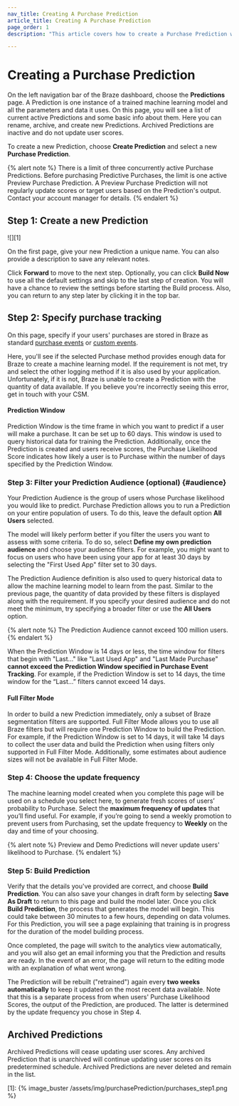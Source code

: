 ```yaml
---
nav_title: Creating A Purchase Prediction
article_title: Creating A Purchase Prediction
page_order: 1
description: "This article covers how to create a Purchase Prediction within the Braze dashboard."

---
```


# Creating a Purchase Prediction

On the left navigation bar of the Braze dashboard, choose the **Predictions** page. A Prediction is one instance of a trained machine learning model and all the parameters and data it uses. On this page, you will see a list of current active Predictions and some basic info about them. Here you can rename, archive, and create new Predictions. Archived Predictions are inactive and do not update user scores. 

To create a new Prediction, choose **Create Prediction** and select a new **Purchase Prediction**.

{% alert note %}
There is a limit of three concurrently active Purchase Predictions. Before purchasing Predictive Purchases, the limit is one active Preview Purchase Prediction. A Preview Purchase Prediction will not regularly update scores or target users based on the Prediction's output. Contact your account manager for details.
{% endalert %}

## Step 1: Create a new Prediction

![][1]

On the first page, give your new Prediction a unique name. You can also provide a description to save any relevant notes.

Click **Forward** to move to the next step. Optionally, you can click **Build Now** to use all the default settings and skip to the last step of creation. You will have a chance to review the settings before starting the Build process. Also, you can return to any step later by clicking it in the top bar. 

## Step 2: Specify purchase tracking

On this page, specify if your users' purchases are stored in Braze as standard [purchase events]({{site.baseurl}}/user_guide/data_and_analytics/custom_data/purchase_events/) or [custom events]({{site.baseurl}}/user_guide/data_and_analytics/custom_data/custom_events/).

Here, you'll see if the selected Purchase method provides enough data for Braze to create a machine learning model. If the requirement is not met, try and select the other logging method if it is also used by your application. Unfortunately, if it is not, Braze is unable to create a Prediction with the quantity of data available. If you believe you're incorrectly seeing this error, get in touch with your CSM.

#### Prediction Window

Prediction Window is the time frame in which you want to predict if a user will make a purchase. It can be set up to 60 days. This window is used to query historical data for training the Prediction. Additionally, once the Prediction is created and users receive scores, the Purchase Likelihood Score indicates how likely a user is to Purchase within the number of days specified by the Prediction Window.

### Step 3: Filter your Prediction Audience (optional) {#audience}

Your Prediction Audience is the group of users whose Purchase likelihood you would like to predict. Purchase Prediction allows you to run a Prediction on your entire population of users. To do this, leave the default option **All Users** selected.

The model will likely perform better if you filter the users you want to assess with some criteria. To do so, select **Define my own prediction audience** and choose your audience filters. For example, you might want to focus on users who have been using your app for at least 30 days by selecting the "First Used App" filter set to 30 days. 

The Prediction Audience definition is also used to query historical data to allow the machine learning model to learn from the past. Similar to the previous page, the quantity of data provided by these filters is displayed along with the requirement. If you specify your desired audience and do not meet the minimum, try specifying a broader filter or use the **All Users** option.

{% alert note %}
The Prediction Audience cannot exceed 100 million users.
{% endalert %}

When the Prediction Window is 14 days or less, the time window for filters that begin with "Last..." like "Last Used App" and "Last Made Purchase" **cannot exceed the Prediction Window specified in Purchase Event Tracking**. For example, if the Prediction Window is set to 14 days, the time window for the “Last...” filters cannot exceed 14 days.

#### Full Filter Mode

In order to build a new Prediction immediately, only a subset of Braze segmentation filters are supported. Full Filter Mode allows you to use all Braze filters but will require one Prediction Window to build the Prediction. For example, if the Prediction Window is set to 14 days, it will take 14 days to collect the user data and build the Prediction when using filters only supported in Full Filter Mode. Additionally, some estimates about audience sizes will not be available in Full Filter Mode.

### Step 4: Choose the update frequency

The machine learning model created when you complete this page will be used on a schedule you select here, to generate fresh scores of users’ probability to Purchase. Select the **maximum frequency of updates** that you’ll find useful. For example, if you’re going to send a weekly promotion to prevent users from Purchasing, set the update frequency to **Weekly** on the day and time of your choosing. 

{% alert note %}
Preview and Demo Predictions will never update users' likelihood to Purchase. 
{% endalert %}

### Step 5: Build Prediction

Verify that the details you've provided are correct, and choose **Build Prediction**. You can also save your changes in draft form by selecting **Save As Draft** to return to this page and build the model later. Once you click **Build Prediction**, the process that generates the model will begin. This could take between 30 minutes to a few hours, depending on data volumes. For this Prediction, you will see a page explaining that training is in progress for the duration of the model building process.

Once completed, the page will switch to the analytics view automatically, and you will also get an email informing you that the Prediction and results are ready. In the event of an error, the page will return to the editing mode with an explanation of what went wrong.

The Prediction will be rebuilt ("retrained") again every **two weeks automatically** to keep it updated on the most recent data available. Note that this is a separate process from when users' Purchase Likelihood Scores, the output of the Prediction, are produced. The latter is determined by the update frequency you chose in Step 4.

## Archived Predictions

Archived Predictions will cease updating user scores. Any archived Prediction that is unarchived will continue updating user scores on its predetermined schedule. Archived Predictions are never deleted and remain in the list.

[1]: {% image_buster /assets/img/purchasePrediction/purchases_step1.png %}

